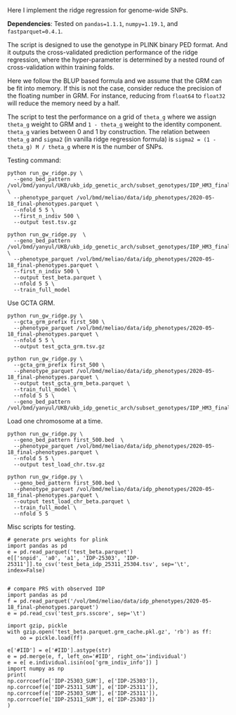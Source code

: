 
Here I implement the ridge regression for genome-wide SNPs.

**Dependencies**: Tested on `pandas=1.1.1`, `numpy=1.19.1`, and `fastparquet=0.4.1`.

The script is designed to use the genotype in PLINK binary PED format.
And it outputs the cross-validated prediction performance of the ridge regression, where the hyper-parameter is determined by a nested round of cross-validation within training folds.

Here we follow the BLUP based formula and we assume that the GRM can be fit into memory. 
If this is not the case, consider reduce the precision of the floating number in GRM. 
For instance, reducing from `float64` to `float32` will reduce the memory need by a half. 

The script to test the performance on a grid of `theta_g` where we assign `theta_g` weight to GRM and `1 - theta_g` weight to the identity component. 
`theta_g` varies between 0 and 1 by construction.
The relation between `theta_g` and `sigma2` (in vanilla ridge regression formula) is `sigma2 = (1 - theta_g) M / theta_g` where `M` is the number of SNPs.  

Testing command:

```
python run_gw_ridge.py \
  --geno_bed_pattern /vol/bmd/yanyul/UKB/ukb_idp_genetic_arch/subset_genotypes/IDP_HM3_finalPheno.chr{chr_num}.bed \
  --phenotype_parquet /vol/bmd/meliao/data/idp_phenotypes/2020-05-18_final-phenotypes.parquet \
  --nfold 5 5 \
  --first_n_indiv 500 \
  --output test.tsv.gz
```

```
python run_gw_ridge.py  \
  --geno_bed_pattern /vol/bmd/yanyul/UKB/ukb_idp_genetic_arch/subset_genotypes/IDP_HM3_finalPheno.chr{chr_num}.bed  \
  --phenotype_parquet /vol/bmd/meliao/data/idp_phenotypes/2020-05-18_final-phenotypes.parquet \
  --first_n_indiv 500 \
  --output test_beta.parquet \
  --nfold 5 5 \
  --train_full_model 
```

Use GCTA GRM.

```
python run_gw_ridge.py \
  --gcta_grm_prefix first_500 \
  --phenotype_parquet /vol/bmd/meliao/data/idp_phenotypes/2020-05-18_final-phenotypes.parquet \
  --nfold 5 5 \
  --output test_gcta_grm.tsv.gz 
```

```
python run_gw_ridge.py \
  --gcta_grm_prefix first_500 \
  --phenotype_parquet /vol/bmd/meliao/data/idp_phenotypes/2020-05-18_final-phenotypes.parquet \
  --output test_gcta_grm_beta.parquet \
  --train_full_model \
  --nfold 5 5 \
  --geno_bed_pattern /vol/bmd/yanyul/UKB/ukb_idp_genetic_arch/subset_genotypes/IDP_HM3_finalPheno.chr{chr_num}.bed 
```

Load one chromosome at a time.

```
python run_gw_ridge.py \
  --geno_bed_pattern first_500.bed  \
  --phenotype_parquet /vol/bmd/meliao/data/idp_phenotypes/2020-05-18_final-phenotypes.parquet \
  --nfold 5 5 \
  --output test_load_chr.tsv.gz 
```

```
python run_gw_ridge.py \
  --geno_bed_pattern first_500.bed \
  --phenotype_parquet /vol/bmd/meliao/data/idp_phenotypes/2020-05-18_final-phenotypes.parquet \
  --output test_load_chr_beta.parquet \
  --train_full_model \
  --nfold 5 5
```

Misc scripts for testing.

```
# generate prs weights for plink
import pandas as pd
e = pd.read_parquet('test_beta.parquet')
e[['snpid', 'a0', 'a1', 'IDP-25303', 'IDP-25311']].to_csv('test_beta_idp_25311_25304.tsv', sep='\t', index=False)


# compare PRS with observed IDP
import pandas as pd
f = pd.read_parquet('/vol/bmd/meliao/data/idp_phenotypes/2020-05-18_final-phenotypes.parquet')
e = pd.read_csv('test_prs.sscore', sep='\t')

import gzip, pickle
with gzip.open('test_beta.parquet.grm_cache.pkl.gz', 'rb') as ff:
    oo = pickle.load(ff)

e['#IID'] = e['#IID'].astype(str)
e = pd.merge(e, f, left_on='#IID', right_on='individual')
e = e[ e.individual.isin(oo['grm_indiv_info']) ]
import numpy as np
print(
np.corrcoef(e['IDP-25303_SUM'], e['IDP-25303']), 
np.corrcoef(e['IDP-25311_SUM'], e['IDP-25311']),
np.corrcoef(e['IDP-25303_SUM'], e['IDP-25311']), 
np.corrcoef(e['IDP-25311_SUM'], e['IDP-25303'])
)
```

